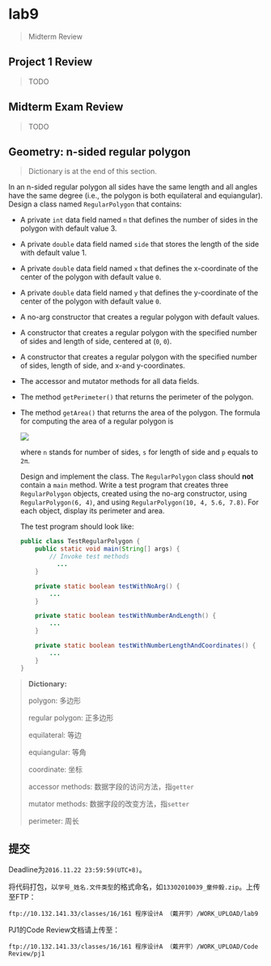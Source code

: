 # lab9
>  Midterm Review

## Project 1 Review

>  TODO

## Midterm Exam Review

> TODO

## Geometry: n-sided regular polygon

> Dictionary is at the end of this section.

In an n-sided regular polygon all sides have the same length and all angles have the same degree (i.e., the polygon is both equilateral and equiangular). Design a class named `RegularPolygon` that contains:

- A private `int` data field named `n` that defines the number of sides in the polygon with default value 3.

- A private `double` data field named `side` that stores the length of the side with default value 1.

- A private `double` data field named `x` that defines the x-coordinate of the center of the polygon with default value `0`.

- A private `double` data field named `y` that defines the y-coordinate of the center of the polygon with default value `0`.

- A no-arg constructor that creates a regular polygon with default values.

- A constructor that creates a regular polygon with the specified number of sides and length of side, centered at (`0`, `0`).

- A constructor that creates a regular polygon with the specified number of sides, length of side, and x-and y-coordinates.

- The accessor and mutator methods for all data fields.

- The method `getPerimeter()` that returns the perimeter of the polygon.

- The method `getArea()` that returns the area of the polygon. The formula for computing the area of a regular polygon is

  ![](https://cloud.githubusercontent.com/assets/7262715/20463350/7bb2516e-af6b-11e6-9554-c020b42ad7b4.png)

  where `n` stands for number of sides, `s` for length of side and `p` equals to `2π`.

  Design and implement the class. The `RegularPolygon` class should **not** contain a `main` method. Write a test program that creates three `RegularPolygon` objects, created using the no-arg constructor, using `RegularPolygon(6, 4)`, and using `RegularPolygon(10, 4, 5.6, 7.8)`. For each object, display its perimeter and area.

  The test program should look like:

  ```java
  public class TestRegularPolygon {
      public static void main(String[] args) {
          // Invoke test methods
        	...
      }

      private static boolean testWithNoArg() {
          ...
      }

      private static boolean testWithNumberAndLength() {
          ...
      }

      private static boolean testWithNumberLengthAndCoordinates() {
          ...
      }
  }
  ```


> **Dictionary:**
>
> polygon: 多边形
>
> regular polygon: 正多边形
>
> equilateral: 等边
>
> equiangular: 等角
>
> coordinate: 坐标
>
> accessor methods: 数据字段的访问方法，指`getter`
>
> mutator methods: 数据字段的改变方法，指`setter`
>
> perimeter: 周长

## 提交

Deadline为`2016.11.22 23:59:59(UTC+8)`。

将代码打包，以`学号_姓名.文件类型`的格式命名，如`13302010039_童仲毅.zip`。上传至FTP：

```
ftp://10.132.141.33/classes/16/161 程序设计A （戴开宇）/WORK_UPLOAD/lab9
```

PJ1的Code Review文档请上传至：

```
ftp://10.132.141.33/classes/16/161 程序设计A （戴开宇）/WORK_UPLOAD/Code Review/pj1
```